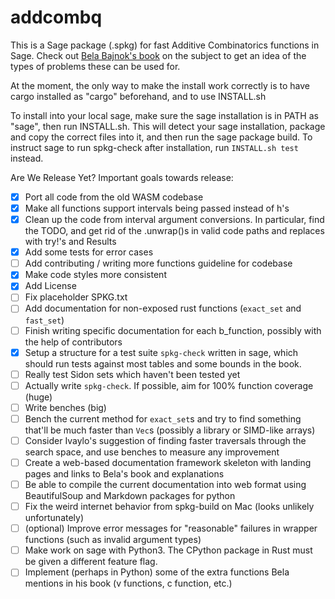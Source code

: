 # addcombq

This is a Sage package (.spkg) for fast Additive Combinatorics functions in Sage. Check out [Bela Bajnok's book](https://arxiv.org/pdf/1705.07444.pdf) on the subject to get an idea of the types of problems these can be used for.

At the moment, the only way to make the install work correctly is to have cargo installed as "cargo" beforehand, and to use INSTALL.sh

To install into your local sage, make sure the sage installation is in PATH as "sage", then run INSTALL.sh. This will detect your sage installation, package and copy the correct files into it, and then run the sage package build. To instruct sage to run spkg-check after installation, run `INSTALL.sh test` instead.

Are We Release Yet? Important goals towards release:

- [x] Port all code from the old WASM codebase
- [x] Make all functions support intervals being passed instead of h's
- [x] Clean up the code from interval argument conversions. In particular, find the TODO, and get rid of the .unwrap()s in valid code paths and replaces with try!'s and Results
- [x] Add some tests for error cases
- [ ] Add contributing / writing more functions guideline for codebase
- [x] Make code styles more consistent
- [x] Add License
- [ ] Fix placeholder SPKG.txt
- [ ] Add documentation for non-exposed rust functions (`exact_set` and `fast_set`)
- [ ] Finish writing specific documentation for each b_function, possibly with the help of contributors
- [x] Setup a structure for a test suite `spkg-check` written in sage, which should run tests against most tables and some bounds in the book.
- [ ] Really test Sidon sets which haven't been tested yet
- [ ] Actually write `spkg-check`. If possible, aim for 100% function coverage (huge)
- [ ] Write benches (big)
- [ ] Bench the current method for `exact_set`s and try to find something that'll be much faster than `Vec`s (possibly a library or SIMD-like arrays)
- [ ] Consider Ivaylo's suggestion of finding faster traversals through the search space, and use benches to measure any improvement
- [ ] Create a web-based documentation framework skeleton with landing pages and links to Bela's book and explanations
- [ ] Be able to compile the current documentation into web format using BeautifulSoup and Markdown packages for python
- [ ] Fix the weird internet behavior from spkg-build on Mac (looks unlikely unfortunately)
- [ ] (optional) Improve error messages for "reasonable" failures in wrapper functions (such as invalid argument types)
- [ ] Make work on sage with Python3. The CPython package in Rust must be given a different feature flag.
- [ ] Implement (perhaps in Python) some of the extra functions Bela mentions in his book (v functions, c function, etc.)
